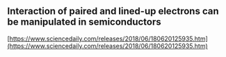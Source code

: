 ## Interaction of paired and lined-up electrons can be manipulated in semiconductors
  
  [https://www.sciencedaily.com/releases/2018/06/180620125935.htm](https://www.sciencedaily.com/releases/2018/06/180620125935.htm)